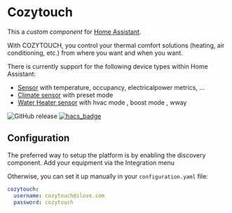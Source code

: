 # Cozytouch
This a *custom component* for [Home Assistant](https://www.home-assistant.io/). 

With COZYTOUCH, you control your thermal comfort solutions (heating, air conditioning, etc.) from where you want and when you want.

There is currently support for the following device types within Home Assistant:

* [Sensor](#sensor) with temperature, occupancy, electricalpower metrics, ...
* [Climate sensor](#sensor) with preset mode
* [Water Heater sensor](#presence-detection) with hvac mode , boost mode , wway


![GitHub release](https://img.shields.io/github/release/Cyr-ius/hass-cozytouch)
[![hacs_badge](https://img.shields.io/badge/HACS-Default-orange.svg)](https://github.com/custom-components/hacs)

## Configuration

The preferred way to setup the platform is by enabling the discovery component.
Add your equipment via the Integration menu

Otherwise, you can set it up manually in your `configuration.yaml` file:

```yaml
cozytouch:
  username: cozytouch@ilove.com
  password: cozytouch
```
